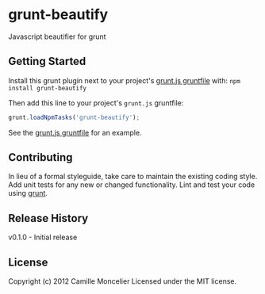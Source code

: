 # grunt-beautify

Javascript beautifier for grunt

## Getting Started
Install this grunt plugin next to your project's [grunt.js gruntfile][getting_started] with: `npm install grunt-beautify`

Then add this line to your project's `grunt.js` gruntfile:

```javascript
grunt.loadNpmTasks('grunt-beautify');
```

See the [grunt.js gruntfile](/pix/grunt-beautify/grunt.js) for an example.

[grunt]: https://github.com/cowboy/grunt
[getting_started]: https://github.com/cowboy/grunt/blob/master/docs/getting_started.md


## Contributing
In lieu of a formal styleguide, take care to maintain the existing coding style. Add unit tests for any new or changed functionality. Lint and test your code using [grunt][grunt].

## Release History
v0.1.0
	- Initial release

## License
Copyright (c) 2012 Camille Moncelier
Licensed under the MIT license.
